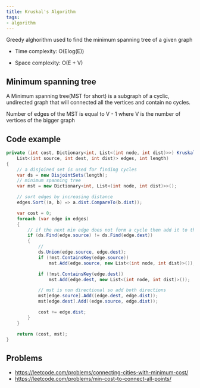```yaml
---
title: Kruskal's Algorithm
tags:
- algorithm
---
```


Greedy alghorithm used to find the minimum spanning tree of a given graph

- Time complexity: O(Elog(E))

- Space complexity: O(E + V)

## Minimum spanning tree

A Minimum spanning tree(MST for short) is a subgraph of a cyclic, undirected graph that will connected all the vertices and contain no cycles.

Number of edges of the MST is equal to V - 1 where V is the number of vertices of the bigger graph

## Code example

```cs
private (int cost, Dictionary<int, List<(int node, int dist)>>) Kruskal(
    List<(int source, int dest, int dist)> edges, int length)
{
    // a disjoined set is used for finding cycles
    var ds = new DisjointSets(length);
    // minimum spanning tree
    var mst = new Dictionary<int, List<(int node, int dist)>>();

    // sort edges by increasing distance
    edges.Sort((a, b) => a.dist.CompareTo(b.dist));

    var cost = 0;
    foreach (var edge in edges)
    {
        // if the next min edge does not form a cycle then add it to the mst
        if (ds.Find(edge.source) != ds.Find(edge.dest))
        {
            //
            ds.Union(edge.source, edge.dest);
            if (!mst.ContainsKey(edge.source))
                mst.Add(edge.source, new List<(int node, int dist)>());

            if (!mst.ContainsKey(edge.dest))
                mst.Add(edge.dest, new List<(int node, int dist)>());

            // mst is non directional so add both directions
            mst[edge.source].Add((edge.dest, edge.dist));
            mst[edge.dest].Add((edge.source, edge.dist));

            cost += edge.dist;
        }
    }

    return (cost, mst);
}
```
## Problems
- https://leetcode.com/problems/connecting-cities-with-minimum-cost/
- https://leetcode.com/problems/min-cost-to-connect-all-points/
